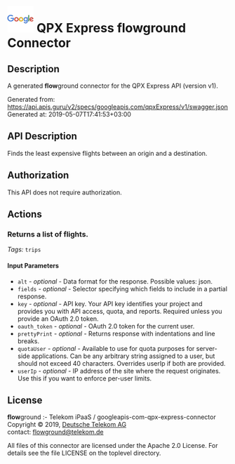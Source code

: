 # ![LOGO](logo.png) QPX Express **flow**ground Connector

## Description

A generated **flow**ground connector for the QPX Express API (version v1).

Generated from: https://api.apis.guru/v2/specs/googleapis.com/qpxExpress/v1/swagger.json<br/>
Generated at: 2019-05-07T17:41:53+03:00

## API Description

Finds the least expensive flights between an origin and a destination.

## Authorization

This API does not require authorization.

## Actions

### Returns a list of flights.

*Tags:* `trips`

#### Input Parameters
* `alt` - _optional_ - Data format for the response.
    Possible values: json.
* `fields` - _optional_ - Selector specifying which fields to include in a partial response.
* `key` - _optional_ - API key. Your API key identifies your project and provides you with API access, quota, and reports. Required unless you provide an OAuth 2.0 token.
* `oauth_token` - _optional_ - OAuth 2.0 token for the current user.
* `prettyPrint` - _optional_ - Returns response with indentations and line breaks.
* `quotaUser` - _optional_ - Available to use for quota purposes for server-side applications. Can be any arbitrary string assigned to a user, but should not exceed 40 characters. Overrides userIp if both are provided.
* `userIp` - _optional_ - IP address of the site where the request originates. Use this if you want to enforce per-user limits.

## License

**flow**ground :- Telekom iPaaS / googleapis-com-qpx-express-connector<br/>
Copyright © 2019, [Deutsche Telekom AG](https://www.telekom.de)<br/>
contact: flowground@telekom.de

All files of this connector are licensed under the Apache 2.0 License. For details
see the file LICENSE on the toplevel directory.
